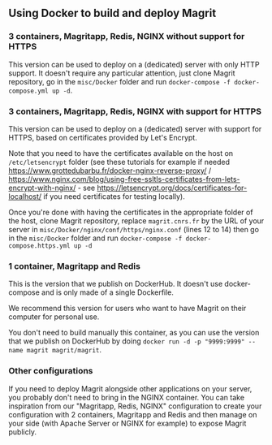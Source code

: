 ## Using Docker to build and deploy Magrit

### 3 containers, Magritapp, Redis, NGINX without support for HTTPS

This version can be used to deploy on a (dedicated) server with only HTTP support.
It doesn't require any particular attention, just clone Magrit repository, go in the `misc/Docker` folder and run `docker-compose -f docker-compose.yml up -d`.

### 3 containers, Magritapp, Redis, NGINX with support for HTTPS

This version can be used to deploy on a (dedicated) server with support for HTTPS, based on certificates provided by Let's Encrypt.

Note that you need to have the certificates available on the host on `/etc/letsencrypt` folder (see these tutorials for example if needed https://www.grottedubarbu.fr/docker-nginx-reverse-proxy/ / https://www.nginx.com/blog/using-free-ssltls-certificates-from-lets-encrypt-with-nginx/ - see https://letsencrypt.org/docs/certificates-for-localhost/ if you need certificates for testing locally).

Once you're done with having the certificates in the appropriate folder of the host, clone Magrit repository, replace `magrit.cnrs.fr` by the URL of your server in `misc/Docker/nginx/conf/https/nginx.conf` (lines 12 to 14) then go in the `misc/Docker` folder and run `docker-compose -f docker-compose.https.yml up -d`

### 1 container, Magritapp and Redis

This is the version that we publish on DockerHub. It doesn't use docker-compose and is only made of a single Dockerfile.

We recommend this version for users who want to have Magrit on their computer for personal use.

You don't need to build manually this container, as you can use the version that we publish on DockerHub by doing `docker run -d -p "9999:9999" --name magrit magrit/magrit`.


### Other configurations

If you need to deploy Magrit alongside other applications on your server, you probably don't need to bring in the NGINX container.
You can take inspiration from our "Magritapp, Redis, NGINX" configuration to create your configuration with 2 containers, Magritapp and Redis and then manage on your side (with Apache Server or NGINX for example) to expose Magrit publicly.